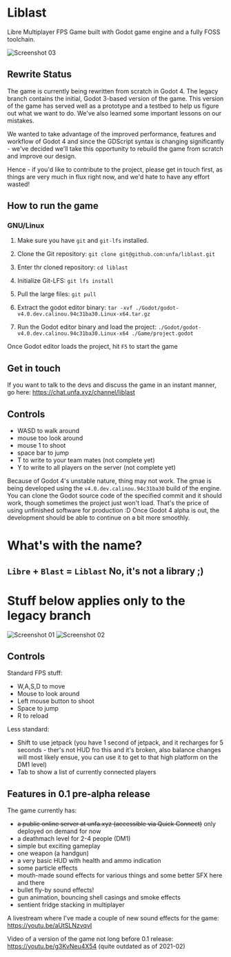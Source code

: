 # Liblast
Libre Multiplayer FPS Game built with Godot game engine and a fully FOSS toolchain.

![Screenshot 03](https://github.com/unfa/liblast/raw/legacy/Screenshots/03.jpg)

## Rewrite Status

The game is currently being rewritten from scratch in Godot 4.
The legacy branch contains the initial, Godot 3-based version of the game. This version of the game has served well as a prototype and a testbed to help us figure out what we want to do. We've also learned some important lessons on our mistakes.

We wanted to take advantage of the improved performance, features and workflow of Godot 4 and since the GDScript syntax is changing significantly - we've decided we'll take this opportunity to rebuild the game from scratch and improve our design.

Hence - if you'd like to contribute to the project, please get in touch first, as things are very much in flux right now, and we'd hate to have any effort wasted!

## How to run the game

### GNU/Linux

1. Make sure you have `git` and `git-lfs` installed.

1. Clone the Git repository: `git clone git@github.com:unfa/liblast.git`

1. Enter thr cloned repository: `cd liblast`

1. Initialize Git-LFS: `git lfs install`

1. Pull the large files: `git pull`

1. Extract the godot editor binary: `tar -xvf ./Godot/godot-v4.0.dev.calinou.94c31ba30.Linux-x64.tar.gz`

1. Run the Godot editor binary and load the project: `./Godot/godot-v4.0.dev.calinou.94c31ba30.Linux-x64 ./Game/project.godot`

Once Godot editor loads the project, hit `F5` to start the game

## Get in touch

If you want to talk to the devs and discuss the game in an instant manner, go here:
https://chat.unfa.xyz/channel/liblast

## Controls

- WASD to walk around
- mouse too look around
- mouse 1 to shoot
- space bar to jump
- T to write to your team mates (not complete yet)
- Y to write to all players on the server (not complete yet)

Because of Godot 4's unstable nature, thing may not work. The gmae is being developed using the `v4.0.dev.calinou.94c31ba30` build of the engine.
You can clone the Godot source code of the specified commit and it should work, though sometimes the project just won't load. That's the price of using unfinished software for production :D Once Godot 4 alpha is out, the development should be able to continue on a bit more smoothly.

# What's with the name?

`Libre` + `Blast` = `Liblast`
No, it's not a library ;)
---

# Stuff below applies only to the legacy branch

![Screenshot 01](https://github.com/unfa/liblast/raw/legacy/Screenshots/01.png)
![Screenshot 02](https://github.com/unfa/liblast/raw/legacy/Screenshots/02.png)

## Controls

Standard FPS stuff:
- W,A,S,D to move
- Mouse to look around
- Left mouse button to shoot
- Space to jump
- R to reload

Less standard:
- Shift to use jetpack (you have 1 second of jetpack, and it recharges for 5 seconds - ther's not HUD fro this and it's broken, also balance changes will most likely ensue, you can use it to get to that high platform on the DM1 level)
- Tab to show a list of currently connected players

## Features in 0.1 pre-alpha release

The game currently has:

- ~~a public online server at unfa.xyz (accessible via Quick Connect)~~ only deployed on demand for now
- a deathmach level for 2-4 people (DM1)
- simple but exciting gameplay
- one weapon (a handgun)
- a very basic HUD with health and ammo indication
- some particle effects
- mouth-made sound effects for various things and some better SFX here and there
- bullet fly-by sound effects!
- gun animation, bouncing shell casings and smoke effects
- sentient fridge stacking in multiplayer

A livestream where I've made a couple of new sound effects for the game:
https://youtu.be/aUtSLNzvqvI

Video of a version of the game not long before 0.1 release:
https://youtu.be/g3KvNeu4X54 (quite outdated as of 2021-02)

